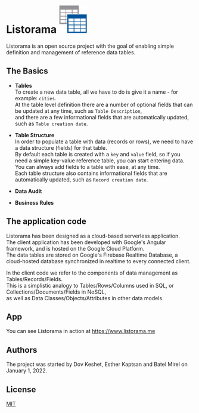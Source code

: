 # Listorama <img src="/listorama.png" alt="Listorama" style="height:75px; width:75px;"/>
Listorama is an open source project with the goal of enabling simple definition and management of reference data tables.</br>

## The Basics</br>

* **Tables**</br>
  To create a new data table, all we have to do is give it a name - for example: `cities`.</br>
  At the table level definition there are a number of optional fields that can be updated at any time, such as `Table Description`,</br>
  and there are a few informational fields that are automatically updated, such as `Table creation date`.</br>

* **Table Structure**</br>
  In order to populate a table with data (records or rows), we need to have a data structure (fields) for that table.</br>
  By default each table is created with a `key` and `value` field, so if you need a simple key-value reference table, you can start entering data.</br>
  You can always add fields to a table with ease, at any time.</br>
  Each table structure also contains informational fields that are automatically updated, such as `Record creation date`.</br>

* **Data Audit**</br>

* **Business Rules**</br>

## The application code
Listorama has been designed as a cloud-based serverless application.</br>
The client application has been developed with Google's Angular framework, and is hosted on the Google Cloud Platform.</br>
The data tables are stored on Google's Firebase Realtime Database, a cloud-hosted database synchronized in realtime to every connected client.</br>

In the client code we refer to the components of data management as Tables/Records/Fields.</br>
This is a simplistic analogy to Tables/Rows/Columns used in SQL, or Collections/Documents/Fields in NoSQL,</br>
as well as Data Classes/Objects/Attributes in other data models.</br>


## App
You can see Listorama in action at https://www.listorama.me

## Authors
The project was started by Dov Keshet, Esther Kaptsan and Batel Mirel on January 1, 2022.

## License
[MIT](https://choosealicense.com/licenses/mit/)

